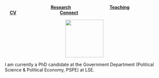 &nbsp; &nbsp; &nbsp; &nbsp;&nbsp; &nbsp; &nbsp; &nbsp; &nbsp; &nbsp; &nbsp; &nbsp; &nbsp; &nbsp; &nbsp; &nbsp; &nbsp; &nbsp; &nbsp; [**Research**](Research.md) &nbsp; &nbsp; &nbsp; &nbsp; &nbsp; &nbsp; &nbsp; &nbsp; &nbsp; &nbsp; &nbsp; &nbsp; &nbsp; &nbsp; &nbsp;
[**Teaching**](Teaching.md) &nbsp; &nbsp; &nbsp; &nbsp; &nbsp; &nbsp; &nbsp; &nbsp; &nbsp; &nbsp; &nbsp; &nbsp; &nbsp; &nbsp; &nbsp;
[**CV**](CV.pdf) &nbsp; &nbsp; &nbsp; &nbsp; &nbsp; &nbsp; &nbsp; &nbsp; &nbsp; &nbsp; &nbsp; &nbsp; &nbsp; &nbsp; &nbsp; &nbsp; &nbsp;
[**Connect**](Connect.md)

<div align="center"><img src="sehoof.jpg" width="120"></div>

I am currently a PhD candidate at the Government Department (Political Science & Political Economy, PSPE) at LSE.



